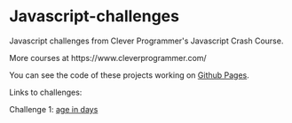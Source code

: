 # Javascript-challenges

<p>Javascript challenges from Clever Programmer's Javascript Crash Course.</p>
<p>More courses at https://www.cleverprogrammer.com/</p>
<p>You can see the code of these projects working on <a href="https://stonino82.github.io/Javascript-challenges/">Github Pages</a>.</p>

Links to challenges:

<p>Challenge 1: <a href="https://github.com/Stonino82/Javascript-challenges/tree/master/challenge_1">age in days</a></p>
